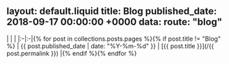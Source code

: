 layout: default.liquid
title: Blog
published_date: 2018-09-17 00:00:00 +0000
data:
  route: "blog"
---

| | |
|:-|:-|{% for post in collections.posts.pages %}{% if post.title != "Blog" %}
| {{ post.published_date | date: "%Y-%m-%d" }} |  [{{ post.title }}](/{{ post.permalink }}) |{% endif %}{% endfor %} 
